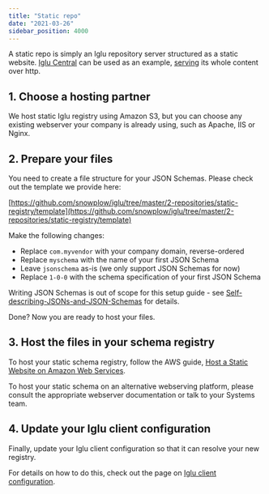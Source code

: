 ```yaml
---
title: "Static repo"
date: "2021-03-26"
sidebar_position: 4000
---
```


A static repo is simply an Iglu repository server structured as a static website. [Iglu Central](/docs/pipeline-components-and-applications/iglu/iglu-central-setup/index.md) can be used as an example, [serving](http://iglucentral.com/) its whole content over http.

## [](https://github.com/snowplow/iglu/wiki/Static-repo-setup#1-choose-a-hosting-partner)1. Choose a hosting partner

We host static Iglu registry using Amazon S3, but you can choose any existing webserver your company is already using, such as Apache, IIS or Nginx.

## [](https://github.com/snowplow/iglu/wiki/Static-repo-setup#2-prepare-your-files)2. Prepare your files

You need to create a file structure for your JSON Schemas. Please check out the template we provide here:

[https://github.com/snowplow/iglu/tree/master/2-repositories/static-registry/template](https://github.com/snowplow/iglu/tree/master/2-repositories/static-registry/template)

Make the following changes:

- Replace `com.myvendor` with your company domain, reverse-ordered
- Replace `myschema` with the name of your first JSON Schema
- Leave `jsonschema` as-is (we only support JSON Schemas for now)
- Replace `1-0-0` with the schema specification of your first JSON Schema

Writing JSON Schemas is out of scope for this setup guide - see [Self-describing-JSONs-and-JSON-Schemas](/docs/pipeline-components-and-applications/iglu/common-architecture/self-describing-json-schemas/index.md) for details.

Done? Now you are ready to host your files.

## [](https://github.com/snowplow/iglu/wiki/Static-repo-setup#3-host-the-files-in-your-schema-registry)3. Host the files in your schema registry

To host your static schema registry, follow the AWS guide, [Host a Static Website on Amazon Web Services](http://docs.aws.amazon.com/gettingstarted/latest/swh/website-hosting-intro.html).

To host your static schema on an alternative webserving platform, please consult the appropriate webserver documentation or talk to your Systems team.

## [](https://github.com/snowplow/iglu/wiki/Static-repo-setup#4-update-your-iglu-client-configuration)4. Update your Iglu client configuration

Finally, update your Iglu client configuration so that it can resolve your new registry.

For details on how to do this, check out the page on [Iglu client configuration](/docs/pipeline-components-and-applications/iglu/iglu-resolver/index.md).
